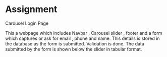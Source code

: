 # Assignment
Carousel Login Page

This a webpage which includes Navbar , Carousel slider , footer and a  form
 which captures  or ask for email , phone and name. 
This details is stored in the database as the form is submitted. 
Validation is done. 
The data submitted by the form is shown below the slider in tabular format.
